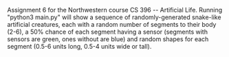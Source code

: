 Assignment 6 for the Northwestern course CS 396 -- Artificial Life. Running "python3 main.py" will show a sequence of randomly-generated snake-like artificial creatures, each with a random number of segments to their body (2-6), a 50% chance of each segment having a sensor (segments with sensors are green, ones without are blue) and random shapes for each segment (0.5-6 units long, 0.5-4 units wide or tall).